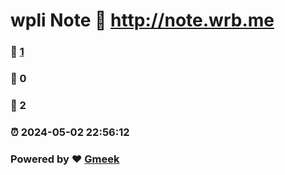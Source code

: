 # wpli Note :link: http://note.wrb.me 
### :page_facing_up: [1](http://note.wrb.me/tag.html) 
### :speech_balloon: 0 
### :hibiscus: 2 
### :alarm_clock: 2024-05-02 22:56:12 
### Powered by :heart: [Gmeek](https://github.com/Meekdai/Gmeek)
